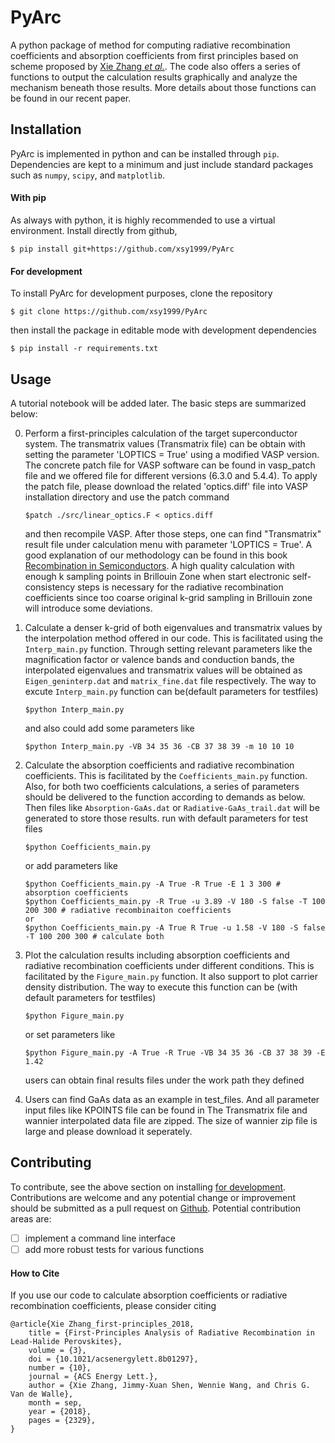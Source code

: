 # PyArc
A python package of method for computing radiative recombination coefficients and absorption coefficients from first principles based on scheme proposed by [Xie Zhang *et al.*](https://doi.org/10.1021/acsenergylett.8b01297). The code also offers a series of functions to output the calculation results graphically and analyze the mechanism beneath those results. More details about those functions can be found in our recent paper. 

## Installation
PyArc is implemented in python and can be installed through `pip`.
Dependencies are kept to a minimum and just include standard packages such as `numpy`, `scipy`, and `matplotlib`.

#### With pip
As always with python, it is highly recommended to use a virtual environment.
Install directly from github,
```
$ pip install git+https://github.com/xsy1999/PyArc
```

#### For development
To install PyArc for development purposes, clone the repository
```
$ git clone https://github.com/xsy1999/PyArc
```
then install the package in editable mode with development dependencies
```
$ pip install -r requirements.txt
```

## Usage
A tutorial notebook will be added later.
The basic steps are summarized below:

0. Perform a first-principles calculation of the target superconductor system. The transmatrix values (Transmatrix file) can be obtain with setting the parameter 'LOPTICS = True' using a modified VASP version. The concrete patch file for VASP software can be found in vasp_patch file and we offered file for different versions (6.3.0 and 5.4.4).
To apply the patch file, please download the related 'optics.diff' file into VASP installation directory and use the patch command
    ```
    $patch ./src/linear_optics.F < optics.diff
    ```
    and then recompile VASP. After those steps, one can find "Transmatrix" result file under calculation menu with parameter 'LOPTICS = True'.
A good explanation of our methodology can be found in this book [Recombination in Semiconductors](https://doi.org/10.1017/CBO9780511470769). A high quality calculation with enough k sampling points in Brillouin Zone when start electronic self-consistency steps is necessary for the radiative recombination coefficients since too coarse original k-grid sampling in Brillouin zone will introduce some deviations.
1. Calculate a denser k-grid of both eigenvalues and transmatrix values by the interpolation method offered in our code. This is facilitated using the `Interp_main.py` function. Through setting relevant parameters like the magnification factor or valence bands and conduction bands, the interpolated eigenvalues and transmatrix values will be obtained as `Eigen_geninterp.dat` and `matrix_fine.dat` file respectively.
The way to excute `Interp_main.py` function can be(default parameters for testfiles)
    ```
    $python Interp_main.py
    ```
    and also could add some parameters like
    ```
    $python Interp_main.py -VB 34 35 36 -CB 37 38 39 -m 10 10 10
    ```
2. Calculate the absorption coefficients and radiative recombination coefficients. This is facilitated by the `Coefficients_main.py` function. Also, for both two coefficients calculations, a series of parameters should be delivered to the function according to demands as below. Then files like `Absorption-GaAs.dat` or `Radiative-GaAs_trail.dat` will be generated to store those results.
run with default parameters for test files
    ```
    $python Coefficients_main.py
    ```
    or add parameters like
    ```
    $python Coefficients_main.py -A True -R True -E 1 3 300 # absorption coefficients
    $python Coefficients_main.py -R True -u 3.89 -V 180 -S false -T 100 200 300 # radiative recombinaiton coefficients
    or 
    $python Coefficients_main.py -A True R True -u 1.58 -V 180 -S false -T 100 200 300 # calculate both
    ```

3. Plot the calculation results including absorption coefficients and radiative recombination coefficients under different conditions. This is facilitated by the `Figure_main.py` function. It also support to plot carrier density distribution. The way to execute this function can be (with default parameters for testfiles)
    ```
    $python Figure_main.py
    ```
    or set parameters like
    ```
    $python Figure_main.py -A True -R True -VB 34 35 36 -CB 37 38 39 -E 1.42
    ```
    users can obtain final results files under the work path they defined
 
4. Users can find GaAs data as an example in test_files. And all parameter input files like KPOINTS file can be found in  The Transmatrix file and wannier interpolated data file are zipped. The size of wannier zip file is large and please download it seperately.

## Contributing
To contribute, see the above section on installing [for development](#for-development).
Contributions are welcome and any potential change or improvement should be submitted as a pull request on [Github](https://github.com/xsy1999/PyArc/).
Potential contribution areas are:
 - [ ] implement a command line interface
 - [ ] add more robust tests for various functions

#### How to Cite
If you use our code to calculate absorption coefficients or radiative recombination coefficients, please consider citing
```
@article{Xie Zhang_first-principles_2018,
	title = {First-Principles Analysis of Radiative Recombination in Lead-Halide Perovskites},
	volume = {3},
	doi = {10.1021/acsenergylett.8b01297},
	number = {10},
	journal = {ACS Energy Lett.},
	author = {Xie Zhang, Jimmy-Xuan Shen, Wennie Wang, and Chris G. Van de Walle},
	month = sep,
	year = {2018},
	pages = {2329},
}
```
